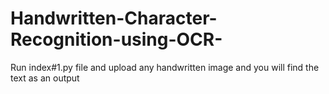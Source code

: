 # Handwritten-Character-Recognition-using-OCR-
Run index#1.py file
and upload any handwritten image and you will find the text as an output
